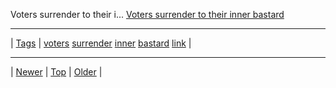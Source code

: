 <!--
title: Voters surrender to their inner bastard
date: 2020-06-28T15:00:41.481Z
tags: voters, surrender, inner, bastard, link
-->











Voters surrender to their i...
[Voters surrender to their inner bastard](http://www.thedailymash.co.uk/politics/politics-headlines/voters-surrender-to-their-inner-bastard-2015050898124)

<!--BOTTOM-POST-NAVIGATION-->
---

| [Tags](tags.md) | [voters](tag-voters.md) [surrender](tag-surrender.md) [inner](tag-inner.md) [bastard](tag-bastard.md) [link](tag-link.md) |

---

| [Newer](117940653837.md) | [Top](index.md) | [Older](118606393777.md) |